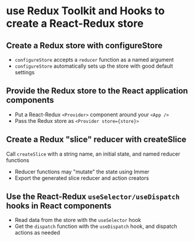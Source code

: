 # use Redux Toolkit and Hooks to create a React-Redux store

## Create a Redux store with configureStore

- `configureStore` accepts a `reducer` function as a named argument
- `configureStore` automatically sets up the store with good default settings

## Provide the Redux store to the React application components

- Put a React-Redux `<Provider>` component around your `<App />`
- Pass the Redux store as `<Provider store={store}>`

## Create a Redux "slice" reducer with createSlice

Call `createSlice` with a string name, an initial state, and named reducer functions

- Reducer functions may "mutate" the state using Immer
- Export the generated slice reducer and action creators

## Use the React-Redux `useSelector/useDispatch` hooks in React components

- Read data from the store with the `useSelector` hook
- Get the `dispatch` function with the `useDispatch` hook, and dispatch actions as needed
